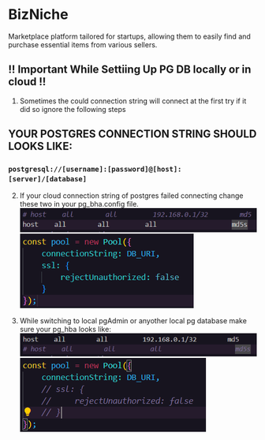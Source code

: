 # BizNiche 

Marketplace platform tailored for startups, allowing them to easily find and purchase essential items from various sellers.

## !! Important While Settiing Up PG DB locally or in cloud !!

1. Sometimes the could connection string will connect at the first try if it did so ignore the following steps

## YOUR POSTGRES CONNECTION STRING SHOULD LOOKS LIKE:
### ` postgresql://[username]:[password]@[host]:[server]/[database] `

2. If your cloud connection string of postgres failed connecting change these two in your pg_bha.config file.
   ![alt text](image.png)
   ![alt text](image-1.png)

3. While switching to local pgAdmin or anyother local pg database make sure your pg_hba looks like:
   ![alt text](image-2.png)
   ![alt text](image-3.png)
